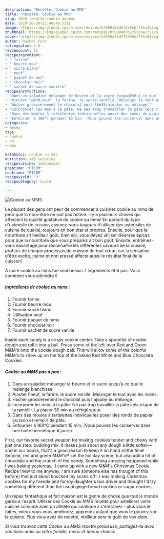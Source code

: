 ```yaml
---
description: "Recette: Cookie au MMS"
title: "Recette: Cookie au MMS"
slug: 4648-recette-cookie-au-mms
date: 2020-10-30T12:48:48.531Z
image: https://img-global.cpcdn.com/recipes/b7689a03d275305e/751x532cq70/cookie-au-mms-photo-principale-de-la-recette.jpg
thumbnail: https://img-global.cpcdn.com/recipes/b7689a03d275305e/751x532cq70/cookie-au-mms-photo-principale-de-la-recette.jpg
cover: https://img-global.cpcdn.com/recipes/b7689a03d275305e/751x532cq70/cookie-au-mms-photo-principale-de-la-recette.jpg
author: Rachel Ford
ratingvalue: 3.8
reviewcount: 11
recipeingredient:
- " farine"
- " beurre mou"
- " sucre blanc"
- " oeuf"
- " paquet de mms"
- " chocolat noir"
- " sachet de sucre vanille"
recipeinstructions:
- "Dans un saladier mélanger le beurre et le sucre jusqu&#39;à ce que le mélange blanchisse."
- "Ajouter l&#39;oeuf, la farine, le sucre vanillé. Mélanger le tout avec les mains."
- "Hacher grossièrement le chocolat puis l&#39;ajouter au mélange."
- "Incorporer les mms à la pâte. Ne pas trop travailler la pâte cela risque de la ramollir. La placer 30 min au réfrigérateur."
- "Dans des moules à tartelettes individuelles poser des ronds de papier cuisson et remplir de pâte."
- "Enfourner à 160°C pendant 15 min. (Vous pouvez les conserver dans une boîte hermétique 4 jours)."
categories:
- Resep
tags:
- cookie
- au
- mms

katakunci: cookie au mms 
nutrition: 148 calories
recipecuisine: Indonesian
preptime: "PT13M"
cooktime: "PT40M"
recipeyield: "3"
recipecategory: Lunch

---
```



![Cookie au MMS](https://img-global.cpcdn.com/recipes/b7689a03d275305e/751x532cq70/cookie-au-mms-photo-principale-de-la-recette.jpg)

La plupart des gens ont peur de commencer à cuisiner cookie au mms de peur que la nourriture ne soit pas bonne. Il y a plusieurs choses qui affectent la qualité gustative de cookie au mms! En partant du type d'ustensile de cuisine, assurez-vous toujours d'utiliser des ustensiles de cuisine de qualité, toujours en bon état et propres. Ensuite, pour que la nourriture ait meilleur goût, bien sûr, vous devez utiliser diverses épices pour que la nourriture que vous préparez ait bon goût. Ensuite, entraînez-vous davantage pour reconnaître les différentes saveurs de la cuisine, profitez de chaque processus de cuisson de tout cœur, car la sensation d'être excité, calme et non pressé affecte aussi le résultat final de la cuisson!

<!--inarticleads1-->

À cuire cookie au mms tue seul besion 7 Ingrédients et 6 pas. Voici comment vous atteindre il.

##### Ingrédients de cookie au mms :

1. Fournir  farine
1. Fournir  beurre mou
1. Fournir  sucre blanc
1. Utilisation  oeuf
1. Fournir  paquet de mms
1. Fournir  chocolat noir
1. Fournir  sachet de sucre vanille


Inside each candy is a crispy cookie center. Take a spoonful of cookie dough and roll it into a ball. Press some of the left-over Red and Green M&amp;M&#39;s onto the cookie dough ball. This will allow some of the colorful M&amp;M&#39;s to show up on the top of the baked Red White and Blue Chocolate Cookies. 

<!--inarticleads2-->

##### Cookie au MMS pas à pas :

1. Dans un saladier mélanger le beurre et le sucre jusqu&#39;à ce que le mélange blanchisse.
1. Ajouter l&#39;oeuf, la farine, le sucre vanillé. Mélanger le tout avec les mains.
1. Hacher grossièrement le chocolat puis l&#39;ajouter au mélange.
1. Incorporer les mms à la pâte. Ne pas trop travailler la pâte cela risque de la ramollir. La placer 30 min au réfrigérateur.
1. Dans des moules à tartelettes individuelles poser des ronds de papier cuisson et remplir de pâte.
1. Enfourner à 160°C pendant 15 min. (Vous pouvez les conserver dans une boîte hermétique 4 jours).


First, our favorite secret weapon for making cookies tender and chewy with just one step: pudding mix. It makes just about any dough a little softer—and in our books, that&#39;s a good reason to keep it on hand all the time! Second, red and green M&amp;M&#39;s® set the holiday scene, but also add a hit of chocolate and the crunch of the candy. Something amazing happened while I was baking yesterday…I came up with a new M&amp;M&#39;s Christmas Cookie Recipe (new to me anyway, I am sure someone else has thought of this before) that just about knocked my socks off!. I was making Christmas cookies for my friends and for my daughter&#39;s bus driver and thought I&#39;d try something different than the usual gingerbread cookies or sugar cookies. 

<!--inarticleads1-->

<p>
Un repas fantastique et fait maison est le genre de chose que tout le monde garde à l'esprit. Utiliser ces Cookie au MMS recette pour améliorer votre cuisine coïncide avec un athlète qui continue à s'entraîner - plus vous le faites, mieux vous vous améliorez, apprenez autant que vous le pouvez sur la cuisine. Plus vous avez de recette, meilleur sera le goût de vos plats.
</p>

<p>
<i>Si vous trouvez cette Cookie au MMS recette précieuse, partagez-la avec vos bons amis ou votre famille, merci et bonne chance.</i>
</p>
